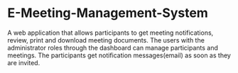 # E-Meeting-Management-System
A web application that allows participants to get meeting notifications, review, print and  download meeting documents. 
The users with the administrator roles through the dashboard can manage participants and meetings. 
The participants get notification messages(email) as soon as they are invited.

